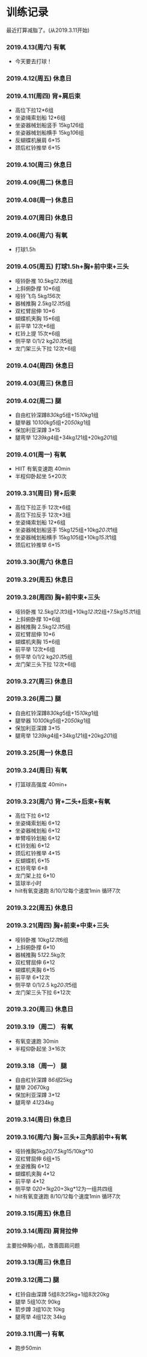 # 训练记录
最近打算减脂了。(从2019.3.11开始)
### 2019.4.13(周六) 有氧
* 今天要去打球！
### 2019.4.12(周五) 休息日
### 2019.4.11(周四) 背+肩后束
* 高位下拉12*6组
* 坐姿绳索划船 12*6组
* 坐姿器械划船竖手 15kg*12*6组
* 坐姿器械划船横手 15kg*10*6组
* 反蝴蝶机展肩 6*15
* 颈后杠铃推举 6*15
### 2019.4.10(周三) 休息日
### 2019.4.09(周二) 休息日
### 2019.4.08(周一) 休息日
### 2019.4.07(周日) 休息日
### 2019.4.06(周六) 有氧
* 打球1.5h
### 2019.4.05(周五) 打球1.5h+胸+前中束+三头
* 哑铃卧推 10.5kg*12次*6组
* 上斜俯卧撑 10*6组
* 哑铃飞鸟 5kg*15*6次
* 器械推胸 2.5kg*12次*5组
* 双杠臂屈伸 10*6
* 蝴蝶机夹胸 15*6组
* 前平举 12次*6组
* 杠铃上提 15次*6组
* 侧平举 0/1/2 kg*20次*5组
* 龙门架三头下拉 12次*6组
### 2019.4.04(周四) 休息日
### 2019.4.03(周三) 休息日
### 2019.4.02(周二) 腿
* 自由杠铃深蹲8*30kg*5组+15*10kg*1组
* 腿举器 10*100kg*5组+20*50kg*1组
* 保加利亚深蹲 3*15
* 腿弯举 12*39kg*4组+34kg*12*1组+20kg*20*1组
### 2019.4.01(周一) 有氧
* HIIT 有氧变速跑 40min
* 半程仰卧起坐 5*20次
### 2019.3.31(周日) 背+后束
* 高位下拉正手 12次*6组
* 高位下拉反手 12次*3组
* 坐姿绳索划船 12*6组
* 坐姿器械划船竖手 15kg*12*5组+10kg*20次*1组
* 坐姿器械划船横手 15kg*10*5组+10kg*15次*1组
* 颈后杠铃推举 6*15
### 2019.3.30(周六) 休息日
### 2019.3.29(周五) 休息日
### 2019.3.28(周四) 胸+前中束+三头
* 哑铃卧推 12.5kg*12次*3组+10kg*12次*2组+7.5kg*15次*1组
* 上斜俯卧撑 10*6组
* 器械推胸 2.5kg*12次*5组
* 双杠臂屈伸 10*6
* 蝴蝶机夹胸 15*6组
* 前平举 12次*6组
* 侧平举 0/1/2 kg*20次*5组
* 龙门架三头下拉 12次*6组
### 2019.3.27(周三) 休息日
### 2019.3.26(周二) 腿
* 自由杠铃深蹲8*30kg*5组+15*10kg*1组
* 腿举器 10*100kg*5组+20*50kg*1组
* 保加利亚深蹲 3*15
* 腿弯举 12*39kg*4组+34kg*12*1组+20kg*20*1组
### 2019.3.25(周一) 休息日
### 2019.3.24(周日) 有氧
* 打篮球高强度 40min+
### 2019.3.23(周六) 背+二头+后束+有氧
* 高位下拉 6*12
* 坐姿绳索划船 6*12
* 坐姿器械划船 6*12
* 单臂哑铃划船 6*12
* 杠铃划船 6*12
* 颈后杠铃推举 4*15
* 反蝴蝶机 6*15
* 杠铃弯举 6*8
* 龙门架上拉 6*10
* 篮球半小时
* hiit有氧变速跑 8/10/12每个速度1min 循环7次
### 2019.3.22(周五) 休息日
### 2019.3.21(周四) 胸+前束+中束+三头
* 哑铃卧推 10kg*12次*6组
* 上斜俯卧撑 6*10
* 器械推胸 5*12*2.5kg次
* 双杠臂屈伸 6*12
* 蝴蝶机夹胸 6*15
* 前平举 6*12次
* 侧平举 0/1/2.5 kg*20次*5组
* 龙门架三头下拉 6*12次
### 2019.3.20(周三) 休息日
### 2019.3.19（周二） 有氧
* 有氧变速跑 30min
* 半程仰卧起坐 3*16次
### 2019.3.18（周一） 腿
* 自由杠铃深蹲 8*6组*25kg
* 腿举 20*6*70kg
* 保加利亚深蹲 3*12
* 腿弯举 4*12*34kg
### 2019.3.14(周日) 休息日
### 2019.3.16(周六) 胸+三头+三角肌前中+有氧
* 哑铃推胸5kg*20/7.5kg*15/10kg*10
* 双杠臂屈伸 6组*15
* 坐姿推胸 6*12
* 蝴蝶机夹胸 4*12
* 前平举 4*12
* 侧平举 0*20+1kg*20+3kg*12为一组共四组
* hiit有氧变速跑 8/10/12每个速度1min 循环7次
### 2019.3.15(周五) 休息日
### 2019.3.14(周四) 肩背拉伸
 主要拉伸胸小肌，改善圆肩问题
### 2019.3.13(周三) 休息日
### 2019.3.12(周二) 腿
* 杠铃自由深蹲 5组8次25kg+1组8次20kg
* 腿举 5组10次 90kg
* 箭步蹲 3组10次 10kg
* 腿弯举 4组12次 34kg
### 2019.3.11(周一) 有氧 
* 跑步50min

